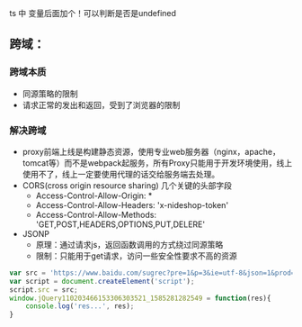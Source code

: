 ts 中 变量后面加个！可以判断是否是undefined
## 跨域：
### 跨域本质
- 同源策略的限制
- 请求正常的发出和返回，受到了浏览器的限制
### 解决跨域
- proxy前端上线是构建静态资源，使用专业web服务器（nginx，apache，tomcat等）而不是webpack起服务，所有Proxy只能用于开发环境使用，线上使用不了，线上一定要使用代理的话交给服务端去处理。
- CORS(cross origin resource sharing) 几个关键的头部字段 
    - Access-Control-Allow-Origin: *
    - Access-Control-Allow-Headers: 'x-nideshop-token'
    - Access-Control-Allow-Methods: 'GET,POST,HEADERS,OPTIONS,PUT,DELERE'
- JSONP
    - 原理：通过请求js，返回函数调用的方式绕过同源策略
    - 限制：只能用于get请求，访问一些安全性要求不高的资源
```js
var src = 'https://www.baidu.com/sugrec?pre=1&p=3&ie=utf-8&json=1&prod=pc&from=pc_web&wd=jsonp&req=2&bs=json&pbs=jsonp&csor=5&pwd=jso&cb=jQuery110203466153306303521_1585281282549&_=1585281282560';
var script = document.createElement('script');
script.src = src;
window.jQuery110203466153306303521_1585281282549 = function(res){
    console.log('res...', res);
}
```